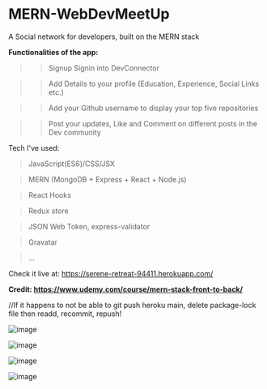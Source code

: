 ﻿# MERN-WebDevMeetUp

A Social network for developers, built on the MERN stack

**Functionalities of the app:**
 >>Signup Signin into DevConnector

 >>Add Details to your profile (Education, Experience, Social Links etc.)

 >>Add your Github username to display your top five repositories

 >>Post your updates, Like and Comment on different posts in the Dev community

Tech I've used: 
  > JavaScript(ES6)/CSS/JSX

  >MERN (MongoDB + Express + React + Node.js)

  >React Hooks

  >Redux store 

  >JSON Web Token, express-validator

  >Gravatar

  >...

Check it live at: https://serene-retreat-94411.herokuapp.com/


**Credit: https://www.udemy.com/course/mern-stack-front-to-back/**


//If it happens to not be able to git push heroku main, delete package-lock file then readd, recommit, repush!


![image](https://user-images.githubusercontent.com/66233296/128817220-9c254900-d1b7-48d4-9f58-8b4e53fcd1cf.png)

![image](https://user-images.githubusercontent.com/66233296/128817266-79c525ce-3a95-4f3c-94e8-a9e788c53594.png)

![image](https://user-images.githubusercontent.com/66233296/128817368-0406e9aa-bcb6-4b67-bca1-698daf0ec54e.png)

![image](https://user-images.githubusercontent.com/66233296/128817291-600864cb-8e51-455e-afc4-706e193e297a.png)



